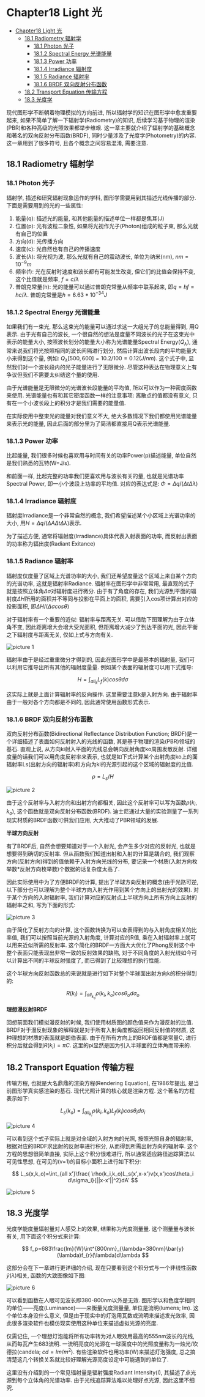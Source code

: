 # Chapter18 Light 光

- [Chapter18 Light 光](#chapter18-light-光)
  - [18.1 Radiometry 辐射学](#181-radiometry-辐射学)
    - [18.1 Photon 光子](#181-photon-光子)
    - [18.1.2 Spectral Energy 光谱能量](#1812-spectral-energy-光谱能量)
    - [18.1.3 Power 功率](#1813-power-功率)
    - [18.1.4 Irradiance 辐射度](#1814-irradiance-辐射度)
    - [18.1.5 Radiance 辐射率](#1815-radiance-辐射率)
    - [18.1.6 BRDF 双向反射分布函数](#1816-brdf-双向反射分布函数)
  - [18.2 Transport Equation 传输方程](#182-transport-equation-传输方程)
  - [18.3 光度学](#183-光度学)

现代图形学不断朝着物理模拟的方向前进, 所以辐射学的知识在图形学中愈发重要起来, 如果不简单了解一下辐射学(Radiometry)的知识, 后续学习基于物理的渲染(PBR)和各种高级的光照效果都举步维艰. 这一章主要就介绍了辐射学的基础概念和著名的双向反射分布函数(BRDF), 同时少量涉及了光度学(Photometry)的内容. 这一章用到了很多符号, 且各个概念之间容易混淆, 需要注意.

## 18.1 Radiometry 辐射学

### 18.1 Photon 光子

辐射学, 描述和研究辐射现象运作的学科, 图形学需要用到其描述光线传播的部分. 下面是需要用到的光的一些属性:

1. 能量(q): 描述光的能量, 和其他能量的描述单位一样都是焦耳(J)
3. 位置(p): 光有波粒二象性, 如果将光视作光子(Photon)组成的粒子束, 那么光就有自己的位置
4. 方向(d): 光传播方向
5. 速度(c): 光自然也有自己的传播速度
6. 波长($\lambda$): 将光视为波, 那么光就有自己的震动波长, 单位为纳米(nm), $nm=10^{-9}m$
7. 频率(f): 光在反射时速度和波长都有可能发生改变, 但它们的比值会保持不变, 这个比值就是频率, $f=c/{\lambda}$
8. 普朗克常量(h): 光的能量可以通过普朗克常量从频率中联系起来, 即$q=hf=hc/{\lambda}$. 普朗克常量是$h=6.63*{10^{-34}}J$

### 18.1.2 Spectral Energy 光谱能量

如果我们有一束光, 那么这束光的能量可以通过求这一大组光子的总能量得到, 用Q表示. 由于光有自己的波长, 一个很自然的想法是度量不同波长的光子在这束光中表示的能量大小, 按照波长划分的能量大小称为光谱能量Spectral Energy($Q_{\lambda}$), 通常来说我们将光按照相同的波长间隔进行划分, 然后计算出波长段内的平均能量大小来得到这个量, 例如: $Q_{\lambda}[500,600]=10.2/100=0.12(J/nm)$. 这个式子中, 显然我们对一个波长段内的光子能量进行了无限微分. 尽管这种表达在物理意义上有争议但我们不需要太纠结这个量的使用. 

由于光谱能量是无限微分的光谱波长段能量的平均值, 所以可以作为一种密度函数来使用. 光谱能量也有和其它密度函数一样的注意事项: 离散点的值都没有意义, 只有在一个小波长段上的积分才是我们需要的能量值.

在实际使用中整束光的能量对我们意义不大, 绝大多数情况下我们都使用光谱能量来表示光的能量, 因此后面的部分里为了简洁都直接用Q表示光谱能量. 

### 18.1.3 Power 功率

比起能量, 我们很多时候也喜欢用与时间有关的功率Power(p)描述能量, 单位自然是我们熟悉的瓦特(W=J/s).

和前面一样, 比起完整的功率我们更喜欢用与波长有关的量, 也就是光谱功率Spectral Power, 即一小个波段上功率的平均值. 对应的表达式是: $\Phi=\Delta q/(\Delta t \Delta \lambda)$

### 18.1.4 Irradiance 辐射度

辐射度Irradiance是一个非常自然的概念, 我们希望描述某个小区域上光谱功率的大小, 用$H=\Delta q /(\Delta A \Delta t \Delta \lambda)$表示. 

为了描述方便, 通常将辐射度(Irradiance)具体代表入射表面的功率, 而反射出表面的功率称为辐出度(Radiant Exitance)

### 18.1.5 Radiance 辐射率

辐射度仅度量了区域上光谱功率的大小, 我们还希望度量这个区域上来自某个方向的光谱功率, 这就是辐射率Radiance. 辐射率在图形学中非常常用, 最直观的式子就是按照立体角$\Delta\sigma$对辐射度进行微分. 由于有了角度的存在, 我们光源到平面的辐射度$\Delta H$所用的面积并不等同与投影在平面上的面积, 需要引入cos项计算出对应的投影面积, 即$\Delta H/ (\Delta \sigma cos \theta)$

对于辐射率有一个重要的近似: 辐射率与距离无关. 可以借助下图理解为由于立体角不变, 因此距离增大会增大受光面积, 但距离增大减少了到达平面的光, 因此平衡之下辐射度与距离无关, 仅如上式与方向有关. 

![picture 1](Media/699977d6b75d5885cddf8e11c2052ecdbe0134a2a89aa5f9324e7a5e35abeed0.png)  

辐射率由于是经过重重微分才得到的, 因此在图形学中是最基本的辐射量, 我们可以利用它推导出所有其他的辐射度量量. 例如某个表面的辐射度可以用下式推导: 

$$
H=\int_{all_k}L_f(k)cos\theta d\sigma
$$

这实际上就是上面计算辐射率的反向操作. 这里需要注意k是入射方向. 由于辐射率由于一般对各个方向都是不同的, 因此通常使用函数形式表示. 

### 18.1.6 BRDF 双向反射分布函数

双向反射分布函数(Bidirectional Reﬂectance Distribution Function; BRDF)是一个详细描述了表面如何反射射入的光线的函数, 其是基于物理的渲染(PBR)领域的基石. 直观上说, 从方向ki射入平面的光线总会朝向反射角度ko周围发散反射. 详细度量的话我们可以用角度反射率来表示, 也就是如下式计算某个出射角度ko上的面辐射率Ls(出射方向的辐射率)和方向为ki的光源引起的这个区域的辐射度的比值.

$$
\rho=L_s/H
$$

![picture 2](Media/9567cc197a747d0aab752563f31598940f325f487f57bcb376cddd8629ccf9d5.png)  

由于这个反射率与入射方向和出射方向都相关, 因此这个反射率可以写为函数$\rho(k_i,k_o)$, 这个函数就是双向反射分布函数(BRDF). 迪士尼通过大量的实验测量了一系列现实材质的BRDF函数可供我们应用, 大大推动了PBR领域的发展. 

**半球方向反射**

有了BRDF后, 自然会想要知道对于一个入射光, 会产生多少对应的反射光, 也就是想要得到确切的反射率. 但从函数我们知道出射和入射的计算是耦合的, 我们观察方向(反射方向)得到的值依赖于入射方向光线的分布, 要记录一个材质(入射方向枚举数*反射方向枚举数)个数据的话复杂度太高了. 

因此实际使用中为了方便BRDF的计算, 提出了半球方向反射的概念(由于光路可逆, 以下部分也可以理解为整个半球方向入射光作用到某个方向上的出射光的效果). 对于某个方向的入射辐射率, 我们计算对应的反射点上半球方向上所有方向上反射的辐射率之和, 写为下面的形式: 

![picture 3](Media/ecc42f0501f082485e6c32739119ba65bc0d0d06b41dbc6b42b3ba0e41384765.png)  

由于简化了反射方向的计算, 这个函数转换为可以查表得到的与入射角度相关的比率值, 我们可以按照当前光源的入射角度, 计算对应的R值, 乘在入射辐射率上就可以用来近似所需的反射率. 这个简化的BRDF一方面大大优化了Phong反射这个中整个表面只能表现出非常一致的反射效果的缺陷, 对于不同角度的入射光线如今可以计算出不同的半球反射强度了, 而已得到了比较理想的执行性能. 

这个半球方向反射函数总的来说就是进行如下对整个半球面出射方向k的积分得到的: 

$$
R(k_i)=\int_{all_{k_o}}\rho(k_i, k_o)cos\theta_o d\sigma_o
$$

**理想漫反射BRDF**

回想前面我们模拟漫反射的时候, 我们使用材质图的颜色值来作为漫反射的比值. BRDF对于漫反射现象的解释就是对于所有入射角度都返回相同反射值的材质, 这种理想的材质的表面就是朗伯表面. 由于在所有方向上的BRDF值都是常量C, 进行积分后就会得到$R(k_i)=\pi C$. 这里的pi显然是因为引入半球面的立体角而带来的. 

## 18.2 Transport Equation 传输方程

传输方程, 也就是大名鼎鼎的渲染方程(Rendering Equation), 在1986年提出, 是当前图形学真实感渲染的基石. 现代光照计算的核心就是渲染方程. 这个著名的方程表示如下: 

$$
L_s(k_o)=\int_{all_{k_i}}\rho(k_i,k_o)L_f(k_i)cos\theta_i d\sigma_i
$$

![picture 4](Media/ec8d3aa1ac17ced762c74858ccfe2fc4c0e2451eeca14e5e4254fb11ff1879ea.png)  

可以看到这个式子实际上就是对全域的入射方向的光照, 按照光照自身的辐射率, 根据对应的BRDF求出射的反射率进行积分, 从而得到所需出射方向的辐射率. 这个方程的思想很简单直接, 实际上这个积分很难进行, 所以通常适应路径追踪算法以可见性思想, 在可见的(v=1)的目标小面积上进行如下积分: 

$$
L_s(x,k_o)=\int_{all x'}\frac{ \rho(k_i,k_o)L_s(x',x-x')v(x,x')cos\theta_i d\sigma_i}{||x-x'||^2}dA'
$$

![picture 5](Media/67a71bb9b4b540ccbff01957ce6c523bc0f5edbf2d6e4970a0a73595b5af4a1f.png)  

## 18.3 光度学

光度学能度量辐射量对人感受上的效果, 结果称为光度测量量. 这个测量量与波长有关, 用下面这个积分式来计算: 

$$
f_p=683\frac{lm}{W}\int^{800nm}_{\lambda=380nm}\bar{y}(\lambda)f_{r}(\lambda)d\lambda
$$

这部分会在下一章进行更详细的介绍, 现在只要看到这个积分式与一个非线性函数$\bar{y}(\lambda)$相关, 函数的大致图像如下图:

![picture 6](Media/7fbc8f5a859401be3ba68e9f13e066fab7715d4a5a167ad2eaf343c784affa86.png)  

可以看到函数在人眼可见波长即380-800nm以外是无效. 图形学以和色度学相同的单位——亮度(Luminance)——来衡量光度测量量, 单位是流明(lumens; lm). 这个单位本身没什么意义, 但是由于现实中的灯泡用瓦数或流明来描述发光效率, 因此很多渲染软件也模仿现实使用这种单位来描述虚拟光源的亮度. 

仅需记住, 一个理想灯泡能将所有功率转为对人眼效用最高的555nm波长的光线, 从而每瓦产生683流明. 一流明亮度的光源在一球面度中的光照度量称为一烛光/坎德拉(candela; $cd=lm/m^2$). 有些渲染软件也用功率(W)来描述灯泡强度, 总之搞清楚这几个转换关系就比较好理解光源亮度设定中可能遇到的单位了.

这里没有介绍到的一个常见辐射量是辐射强度Radiant Intensity(I), 其描述了点光源到每个立体角的光谱功率. 由于光线追踪算法难以处理好点光源, 因此这里不细究.